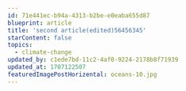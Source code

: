 ```yaml
---
id: 71e441ec-b94a-4313-b2be-e0eaba655d87
blueprint: article
title: 'second article(edited)56456345'
starContent: false
topics:
  - climate-change
updated_by: c1ede7bd-11c2-4af0-9224-2178b8f71939
updated_at: 1707122507
featuredImagePostHorizental: oceans-10.jpg
---
```

